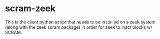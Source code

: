 # scram-zeek

This is the client python script that needs to be installed on a zeek system (along with the zeek scram package) in order for zeek to inact blocks w/ SCRAM.


